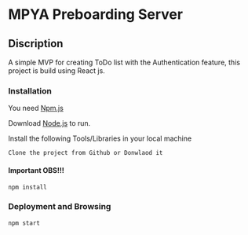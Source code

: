 # MPYA Preboarding Server


## Discription 

A simple MVP for creating ToDo list with the Authentication  feature, this project is build using React js. 


### Installation

You need  [Npm.js]( https://www.npmjs.com/) 

Download  [Node.js](https://nodejs.org/)  to run.

Install the following Tools/Libraries in your local machine 

```
Clone the project from Github or Donwlaod it 
```
#### Important OBS!!!
```
npm install 
```



### Deployment and Browsing 

```
npm start
```
